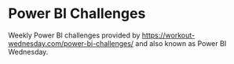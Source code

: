 # Power BI Challenges
Weekly Power BI challenges provided by https://workout-wednesday.com/power-bi-challenges/ and also known as Power BI Wednesday.
